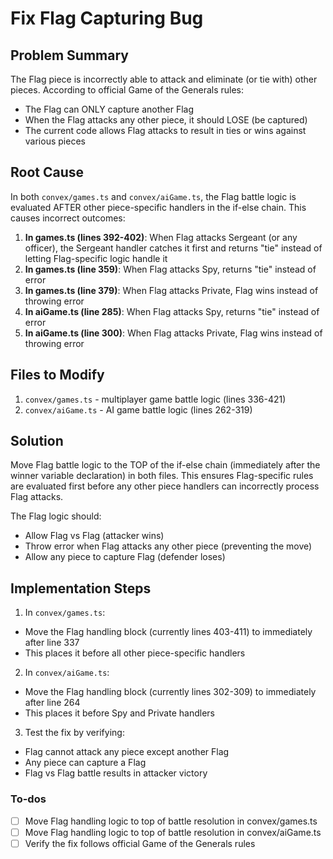 <!-- 753061b9-75e5-4c29-b9f0-eb2bc29ef427 b151487a-13b2-40f5-bf3e-eb3b3820bac0 -->
# Fix Flag Capturing Bug

## Problem Summary

The Flag piece is incorrectly able to attack and eliminate (or tie with) other pieces. According to official Game of the Generals rules:

- The Flag can ONLY capture another Flag
- When the Flag attacks any other piece, it should LOSE (be captured)
- The current code allows Flag attacks to result in ties or wins against various pieces

## Root Cause

In both `convex/games.ts` and `convex/aiGame.ts`, the Flag battle logic is evaluated AFTER other piece-specific handlers in the if-else chain. This causes incorrect outcomes:

1. **In games.ts (lines 392-402)**: When Flag attacks Sergeant (or any officer), the Sergeant handler catches it first and returns "tie" instead of letting Flag-specific logic handle it
2. **In games.ts (line 359)**: When Flag attacks Spy, returns "tie" instead of error
3. **In games.ts (line 379)**: When Flag attacks Private, Flag wins instead of throwing error
4. **In aiGame.ts (line 285)**: When Flag attacks Spy, returns "tie" instead of error
5. **In aiGame.ts (line 300)**: When Flag attacks Private, Flag wins instead of throwing error

## Files to Modify

1. `convex/games.ts` - multiplayer game battle logic (lines 336-421)
2. `convex/aiGame.ts` - AI game battle logic (lines 262-319)

## Solution

Move Flag battle logic to the TOP of the if-else chain (immediately after the winner variable declaration) in both files. This ensures Flag-specific rules are evaluated first before any other piece handlers can incorrectly process Flag attacks.

The Flag logic should:

- Allow Flag vs Flag (attacker wins)
- Throw error when Flag attacks any other piece (preventing the move)
- Allow any piece to capture Flag (defender loses)

## Implementation Steps

1. In `convex/games.ts`:

- Move the Flag handling block (currently lines 403-411) to immediately after line 337
- This places it before all other piece-specific handlers

2. In `convex/aiGame.ts`:

- Move the Flag handling block (currently lines 302-309) to immediately after line 264
- This places it before Spy and Private handlers

3. Test the fix by verifying:

- Flag cannot attack any piece except another Flag
- Any piece can capture a Flag
- Flag vs Flag battle results in attacker victory

### To-dos

- [ ] Move Flag handling logic to top of battle resolution in convex/games.ts
- [ ] Move Flag handling logic to top of battle resolution in convex/aiGame.ts
- [ ] Verify the fix follows official Game of the Generals rules